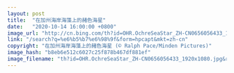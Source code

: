 ```yaml
---
layout: post
title:  "在加州海岸海藻上的赭色海星"
date:   "2020-10-14 16:00:00 +0800"
image_url: "http://cn.bing.com/th?id=OHR.OchreSeaStar_ZH-CN0656056433_1920x1080.jpg&rf=LaDigue_1920x1080.jpg&pid=hp"
link: "/search?q=%e6%b5%b7%e6%98%9f&form=hpcapt&mkt=zh-cn"
copyright: "在加州海岸海藻上的赭色海星 (© Ralph Pace/Minden Pictures)"
image_hash: "b8eb6e512c6027c25f878b467df881ef"
image_filename: "th?id=OHR.OchreSeaStar_ZH-CN0656056433_1920x1080.jpg&rf=LaDigue_1920x1080.jpg&pid=hp"
---
```

